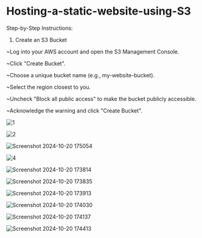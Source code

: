 # Hosting-a-static-website-using-S3
Step-by-Step Instructions:

1. Create an S3 Bucket

~Log into your AWS account and open the S3 Management Console.

~Click "Create Bucket".

~Choose a unique bucket name (e.g., my-website-bucket).

~Select the region closest to you.

~Uncheck "Block all public access" to make the bucket publicly accessible.

~Acknowledge the warning and click "Create Bucket".

![1](https://github.com/user-attachments/assets/cf9d4811-7eb2-4c24-8db7-122bdf34f909)

![2](https://github.com/user-attachments/assets/6be830b2-47dd-43c1-af8c-e180eff7cc8d)

![Screenshot 2024-10-20 175054](https://github.com/user-attachments/assets/9b680e80-e77a-4438-8a79-d97e7f1af113)

![4](https://github.com/user-attachments/assets/99c4def6-e9d5-45e8-bd72-f03c501a40e5)

![Screenshot 2024-10-20 173814](https://github.com/user-attachments/assets/605007ad-9e4b-41bb-b873-90f3a284b72d)

![Screenshot 2024-10-20 173835](https://github.com/user-attachments/assets/59489e64-9f3f-4efe-b30f-ed88fe69129c)

![Screenshot 2024-10-20 173913](https://github.com/user-attachments/assets/5dce8dae-59c8-4a2e-a2c7-3fc61baaad9d)

![Screenshot 2024-10-20 174030](https://github.com/user-attachments/assets/859cbc9f-3c4b-4d8d-bc5b-98bdc9601b84)

![Screenshot 2024-10-20 174137](https://github.com/user-attachments/assets/6412ff53-1913-496d-9153-301fd7d40e40)

![Screenshot 2024-10-20 174413](https://github.com/user-attachments/assets/ab8a87ce-ac89-418a-8823-7705ff637646)
